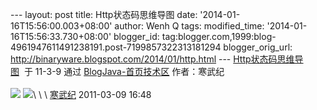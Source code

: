 --- layout: post title: Http状态码思维导图 date:
'2014-01-16T15:56:00.003+08:00' author: Wenh Q tags: modified\_time:
'2014-01-16T15:56:33.730+08:00' blogger\_id:
tag:blogger.com,1999:blog-4961947611491238191.post-7199857322313181294
blogger\_orig\_url: http://binaryware.blogspot.com/2014/01/http.html ---
[Http状态码思维导图](http://www.blogjava.net/nighty/archive/2011/03/09/346036.html)  于
11-3-9 通过 [BlogJava-首页技术区](http://www.blogjava.net/)
作者：寒武纪\
\
![](https://images-blogger-opensocial.googleusercontent.com/gadgets/proxy?url=http%3A%2F%2Fwww.blogjava.net%2Fimages%2Fblogjava_net%2Fnighty%2FHttp-Status-Code.jpg&container=blogger&gadget=a&rewriteMime=image%2F*)
![](https://images-blogger-opensocial.googleusercontent.com/gadgets/proxy?url=http%3A%2F%2Fwww.blogjava.net%2Fnighty%2Faggbug%2F346036.html&container=blogger&gadget=a&rewriteMime=image%2F*)\
\
\
[寒武纪](http://www.blogjava.net/nighty/) 2011-03-09 16:48
